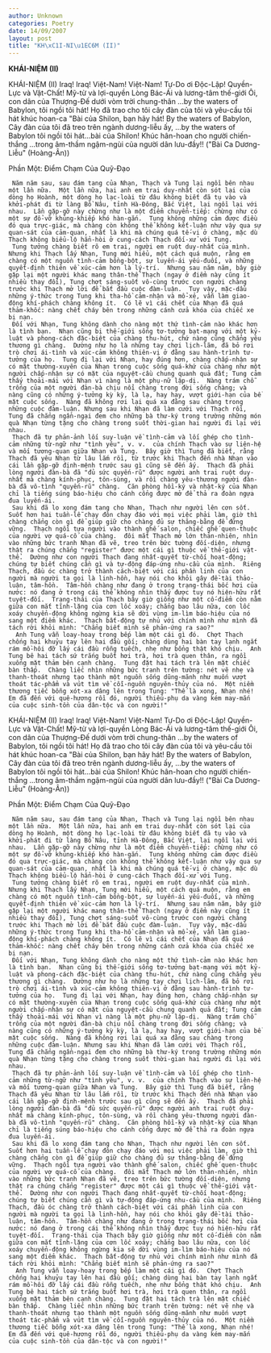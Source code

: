 ```yaml
---
author: Unknown
categories: Poetry
date: 14/09/2007
layout: post
title: "KH\xC1I-NI\u1EC6M (II)"
---
```


**KHÁI-NIỆM (II)**

KHÁI-NIỆM (II)
     Iraq!  Iraq!
     Việt-Nam!  Việt-Nam!
Tự-Do ơi Độc-Lập!  Quyền-Lực và Vật-Chất!
     Mỹ-từ và lợi-quyền
     Lòng Bác-Ái
     và lương-tâm thế-giới
Ôi, con dân của Thượng-Đế
dưới vòm trời chung-thân
     ...by the waters of Babylon,
     tôi ngồi tôi hát!
Họ đã trao cho tôi cây đàn của tôi
     và yêu-cầu tôi hát khúc hoan-ca
     "Bài của Shilon, bạn hãy hát!
By the waters of Babylon,
     Cây đàn của tôi đã treo trên ngành dương-liễu ấy,
     ...by the waters of Babylon
     tôi ngồi tôi hát...bài của Shilon!
Khúc hân-hoan cho người chiến-thắng
     ...trong âm-thầm ngậm-ngùi của
     người dân lưu-đầy!!
("Bài Ca Dương-Liễu" (Hoàng-Ân))

Phần Một: Điểm Chạm Của Quỹ-Đạo

     Năm năm sau, sau đám tang của Nhạn, Thạch và Tung lại ngồi bên nhau một lần nữa.  Một lần nữa, hai anh em trai duy-nhất còn sót lại của dòng họ Hoành, một dòng họ lạc-loài từ đâu không biết đã tụ vào và khởi-phát đi từ làng Bồ Nâu, tỉnh Hà-Đông, Bắc Việt, lại ngồi lại với nhau.  Lần gặp-gỡ này chừng như là một điểm chuyển-tiếp: chừng như có một sự đổ-vỡ khủng-khiếp khó hàn-gắn.  Tung không những cảm được điều đó qua trực-giác, mà chàng còn không thể không kết-luận như vậy qua sự quan-sát của cảm-quan, nhất là khi mà chúng quá tế-vi ở chàng, mặc dù Thạch không biểu-lộ hẳn-hòi ở cung-cách Thạch đối-xử với Tung.
     Tung tưởng chàng biết rõ em trai, người em ruột duy-nhất của mình.  Nhưng khi Thạch lấy Nhạn, Tung mới hiểu, một cách quá muộn, rằng em chàng có một nguồn tình-cảm bồng-bột, sự luyến-ái yếu-đuối, và những quyết-định thiên về xúc-cảm hơn là lý-trí.  Nhưng sau năm năm, bây giờ gặp lại một người khác mang thân-thể Thạch (ngay ở điểm này cũng ít nhiều thay đổi), Tung chợt sáng-suốt vô-cùng trước con người chàng trước khi Thạch mở lời để bắt đầu cuộc đàm-luận.  Tuy vậy, mặc-dầu những ý-thức trong Tung khi tha-hồ cảm-nhận và mổ-xẻ, vẫn làm giao-động khí-phách chàng không ít.  Có lẽ vì cái chết của Nhạn đã quá thảm-khốc: nàng chết cháy bên trong những cánh cửa khóa của chiếc xe bị nạn.
     Đối với Nhạn, Tung không dành cho nàng một thứ tình-cảm nào khác hơn là tình bạn.  Nhạn cũng bị thế-giới sống tơ-tưởng bạt-mạng với một kỷ-luật và phong-cách đặc-biệt của chàng thu-hút, chứ nàng cũng chẳng yêu thương gì chàng.  Dường như họ là những tay chơi lịch-lãm, đã bỏ rơi trò chơi ái-tình và xúc-cảm không thiên-vị ở đằng sau hành-trình tư-tưởng của họ.  Tung đi lại với Nhạn, hay đúng hơn, chàng chấp-nhận sự có mặt thường-xuyên của Nhạn trong cuộc sống quá-khứ của chàng như một người chấp-nhận sự có mặt của nguyệt-cầu chung quanh quả đất; Tung cảm thấy thoải-mái với Nhạn vì nàng là một phụ-nữ lập-dị.  Nàng trám chỗ trống của một người đàn-bà chịu nổi chàng trong đời sống chàng; và nàng cũng có những ý-tưởng kỳ kỳ, là lạ, hay hay, vượt giới-hạn của bề mặt cuộc sống.  Nàng đã không rơi lại quá xa đằng sau chàng trong những cuộc đàm-luận. Nhưng sau khi Nhạn đã làm cưới với Thạch rồi, Tung đã chẳng ngần-ngại đem cho những bà thư-ký trong trường những món quà Nhạn từng tặng cho chàng trong suốt thời-gian hai người đi lại với nhau.
     Thạch đã tự phản-ảnh lối suy-luận về tình-cảm và lối ghép cho tình-cảm những từ-ngữ như "tình yêu", v. v.  của chính Thạch vào sự liên-hệ và mối tương-quan giữa Nhạn và Tung.  Bây giờ thì Tung đã biết, rằng Thạch đã yêu Nhạn từ lâu lắm rồi, từ trước khi Thạch đến nhà Nhạn vào cái lần gặp-gỡ định-mệnh trước sau gì cũng sẽ đến ấy.  Thạch đã phải lòng người đàn-bà đã "đủ sức quyến-rũ" được người anh trai ruột duy-nhất mà chàng kính-phục, tôn-sùng, và rồi chàng yêu-thương người đàn-bà đã vô-tình "quyến-rũ" chàng.  Căn phòng hồi-ký và nhật-ký của Nhạn chỉ là tiếng súng báo-hiệu cho cánh cổng được mở để thả ra đoàn ngựa đua luyến-ái.
     Sau khi đã lo xong đám tang cho Nhạn, Thạch như người lên cơn sốt.  Suốt hơn hai tuần-lễ chạy đôn chạy đáo với mọi việc phải làm, giờ thì chàng chẳng còn gì để giúp giữ cho chàng đủ sự thăng-bằng để đứng vững.  Thạch ngồi tựa người vào thành ghế salon, chiếc ghế quen-thuộc của người vợ quá-cố của chàng.  đôi mắt Thạch mở lớn thản-nhiên, nhìn vào những bức tranh Nhạn đã vẽ, treo trên bức tường đối-diện, nhưng thật ra chúng chẳng "register" được một cái gì thuộc về thế-giới vật-thể.  Dường như con người Thạch đang nhất-quyết từ-chối hoạt-động; chúng tự biết chúng cần gì và tự-động đáp-ứng nhu-cầu của mình.  Riêng Thạch, đầu óc chàng trở thành cách-biệt với cái phần linh của con người mà người ta gọi là linh-hồn, hay nói cho khỏi gây đề-tài thảo-luận, tâm-hồn.  Tâm-hồn chàng như đang ở trong trạng-thái bốc hơi của nước: nó đang ở trong cái thể không nhìn thấy được tuy nó hiện-hữu rất tuyệt-đối.  Trạng-thái của Thạch bây giờ giống như một cố-điểm còn nằm giữa con mắt tĩnh-lặng của cơn lốc xoáy; chẳng bao lâu nữa, con lốc xoáy chuyển-động không ngừng kia sẽ dời vùng im-lìm báo-hiệu của nó sang một điểm khác.  Thạch bất-động tự nhủ với chính mình như mình đã tách rời khỏi mình: "Chẳng biết mình sẽ phản-ứng ra sao?"
      Anh Tung vẫn loay-hoay trong bếp làm một cái gì đó.  Chợt Thạch chống hai khuỷu tay lên hai đầu gối; chàng dùng hai bàn tay lạnh ngắt rám mồ-hôi đỡ lấy cái đầu rỗng tuếch, nhẹ như bổng thật khó chịu.  Anh Tung bê hai tách sứ trắng buốt hơi trà, hơi trà quen thân, ra ngồi xuống mặt thảm bên cạnh chàng.  Tung đặt hai tách trà lên mặt chiếc bàn thấp.  Chàng liếc nhìn những bức tranh trên tường: nét vẽ nhẹ và thanh-thoát nhưng tạo thành một nguồn sống dũng-mãnh như muốn vượt thoát tác-phẩm và vút tìm về cỗi-nguồn nguyên-thủy của nó.  Một niềm thương tiếc bỗng xót-xa dâng lên trong Tung: "Thế là xong, Nhạn nhé!  Em đã đến với quê-hương rồi đó, người thiếu-phụ da vàng kém may-mắn của cuộc sinh-tồn của dân-tộc và con người!"

KHÁI-NIỆM (II)
     Iraq!  Iraq!
     Việt-Nam!  Việt-Nam!
Tự-Do ơi Độc-Lập!  Quyền-Lực và Vật-Chất!
     Mỹ-từ và lợi-quyền
     Lòng Bác-Ái
     và lương-tâm thế-giới
Ôi, con dân của Thượng-Đế
dưới vòm trời chung-thân
     ...by the waters of Babylon,
     tôi ngồi tôi hát!
Họ đã trao cho tôi cây đàn của tôi
     và yêu-cầu tôi hát khúc hoan-ca
     "Bài của Shilon, bạn hãy hát!
By the waters of Babylon,
     Cây đàn của tôi đã treo trên ngành dương-liễu ấy,
     ...by the waters of Babylon
     tôi ngồi tôi hát...bài của Shilon!
Khúc hân-hoan cho người chiến-thắng
     ...trong âm-thầm ngậm-ngùi của
     người dân lưu-đầy!!
("Bài Ca Dương-Liễu" (Hoàng-Ân))

Phần Một: Điểm Chạm Của Quỹ-Đạo

     Năm năm sau, sau đám tang của Nhạn, Thạch và Tung lại ngồi bên nhau một lần nữa.  Một lần nữa, hai anh em trai duy-nhất còn sót lại của dòng họ Hoành, một dòng họ lạc-loài từ đâu không biết đã tụ vào và khởi-phát đi từ làng Bồ Nâu, tỉnh Hà-Đông, Bắc Việt, lại ngồi lại với nhau.  Lần gặp-gỡ này chừng như là một điểm chuyển-tiếp: chừng như có một sự đổ-vỡ khủng-khiếp khó hàn-gắn.  Tung không những cảm được điều đó qua trực-giác, mà chàng còn không thể không kết-luận như vậy qua sự quan-sát của cảm-quan, nhất là khi mà chúng quá tế-vi ở chàng, mặc dù Thạch không biểu-lộ hẳn-hòi ở cung-cách Thạch đối-xử với Tung.
     Tung tưởng chàng biết rõ em trai, người em ruột duy-nhất của mình.  Nhưng khi Thạch lấy Nhạn, Tung mới hiểu, một cách quá muộn, rằng em chàng có một nguồn tình-cảm bồng-bột, sự luyến-ái yếu-đuối, và những quyết-định thiên về xúc-cảm hơn là lý-trí.  Nhưng sau năm năm, bây giờ gặp lại một người khác mang thân-thể Thạch (ngay ở điểm này cũng ít nhiều thay đổi), Tung chợt sáng-suốt vô-cùng trước con người chàng trước khi Thạch mở lời để bắt đầu cuộc đàm-luận.  Tuy vậy, mặc-dầu những ý-thức trong Tung khi tha-hồ cảm-nhận và mổ-xẻ, vẫn làm giao-động khí-phách chàng không ít.  Có lẽ vì cái chết của Nhạn đã quá thảm-khốc: nàng chết cháy bên trong những cánh cửa khóa của chiếc xe bị nạn.
     Đối với Nhạn, Tung không dành cho nàng một thứ tình-cảm nào khác hơn là tình bạn.  Nhạn cũng bị thế-giới sống tơ-tưởng bạt-mạng với một kỷ-luật và phong-cách đặc-biệt của chàng thu-hút, chứ nàng cũng chẳng yêu thương gì chàng.  Dường như họ là những tay chơi lịch-lãm, đã bỏ rơi trò chơi ái-tình và xúc-cảm không thiên-vị ở đằng sau hành-trình tư-tưởng của họ.  Tung đi lại với Nhạn, hay đúng hơn, chàng chấp-nhận sự có mặt thường-xuyên của Nhạn trong cuộc sống quá-khứ của chàng như một người chấp-nhận sự có mặt của nguyệt-cầu chung quanh quả đất; Tung cảm thấy thoải-mái với Nhạn vì nàng là một phụ-nữ lập-dị.  Nàng trám chỗ trống của một người đàn-bà chịu nổi chàng trong đời sống chàng; và nàng cũng có những ý-tưởng kỳ kỳ, là lạ, hay hay, vượt giới-hạn của bề mặt cuộc sống.  Nàng đã không rơi lại quá xa đằng sau chàng trong những cuộc đàm-luận. Nhưng sau khi Nhạn đã làm cưới với Thạch rồi, Tung đã chẳng ngần-ngại đem cho những bà thư-ký trong trường những món quà Nhạn từng tặng cho chàng trong suốt thời-gian hai người đi lại với nhau.
     Thạch đã tự phản-ảnh lối suy-luận về tình-cảm và lối ghép cho tình-cảm những từ-ngữ như "tình yêu", v. v.  của chính Thạch vào sự liên-hệ và mối tương-quan giữa Nhạn và Tung.  Bây giờ thì Tung đã biết, rằng Thạch đã yêu Nhạn từ lâu lắm rồi, từ trước khi Thạch đến nhà Nhạn vào cái lần gặp-gỡ định-mệnh trước sau gì cũng sẽ đến ấy.  Thạch đã phải lòng người đàn-bà đã "đủ sức quyến-rũ" được người anh trai ruột duy-nhất mà chàng kính-phục, tôn-sùng, và rồi chàng yêu-thương người đàn-bà đã vô-tình "quyến-rũ" chàng.  Căn phòng hồi-ký và nhật-ký của Nhạn chỉ là tiếng súng báo-hiệu cho cánh cổng được mở để thả ra đoàn ngựa đua luyến-ái.
     Sau khi đã lo xong đám tang cho Nhạn, Thạch như người lên cơn sốt.  Suốt hơn hai tuần-lễ chạy đôn chạy đáo với mọi việc phải làm, giờ thì chàng chẳng còn gì để giúp giữ cho chàng đủ sự thăng-bằng để đứng vững.  Thạch ngồi tựa người vào thành ghế salon, chiếc ghế quen-thuộc của người vợ quá-cố của chàng.  đôi mắt Thạch mở lớn thản-nhiên, nhìn vào những bức tranh Nhạn đã vẽ, treo trên bức tường đối-diện, nhưng thật ra chúng chẳng "register" được một cái gì thuộc về thế-giới vật-thể.  Dường như con người Thạch đang nhất-quyết từ-chối hoạt-động; chúng tự biết chúng cần gì và tự-động đáp-ứng nhu-cầu của mình.  Riêng Thạch, đầu óc chàng trở thành cách-biệt với cái phần linh của con người mà người ta gọi là linh-hồn, hay nói cho khỏi gây đề-tài thảo-luận, tâm-hồn.  Tâm-hồn chàng như đang ở trong trạng-thái bốc hơi của nước: nó đang ở trong cái thể không nhìn thấy được tuy nó hiện-hữu rất tuyệt-đối.  Trạng-thái của Thạch bây giờ giống như một cố-điểm còn nằm giữa con mắt tĩnh-lặng của cơn lốc xoáy; chẳng bao lâu nữa, con lốc xoáy chuyển-động không ngừng kia sẽ dời vùng im-lìm báo-hiệu của nó sang một điểm khác.  Thạch bất-động tự nhủ với chính mình như mình đã tách rời khỏi mình: "Chẳng biết mình sẽ phản-ứng ra sao?"
      Anh Tung vẫn loay-hoay trong bếp làm một cái gì đó.  Chợt Thạch chống hai khuỷu tay lên hai đầu gối; chàng dùng hai bàn tay lạnh ngắt rám mồ-hôi đỡ lấy cái đầu rỗng tuếch, nhẹ như bổng thật khó chịu.  Anh Tung bê hai tách sứ trắng buốt hơi trà, hơi trà quen thân, ra ngồi xuống mặt thảm bên cạnh chàng.  Tung đặt hai tách trà lên mặt chiếc bàn thấp.  Chàng liếc nhìn những bức tranh trên tường: nét vẽ nhẹ và thanh-thoát nhưng tạo thành một nguồn sống dũng-mãnh như muốn vượt thoát tác-phẩm và vút tìm về cỗi-nguồn nguyên-thủy của nó.  Một niềm thương tiếc bỗng xót-xa dâng lên trong Tung: "Thế là xong, Nhạn nhé!  Em đã đến với quê-hương rồi đó, người thiếu-phụ da vàng kém may-mắn của cuộc sinh-tồn của dân-tộc và con người!"
